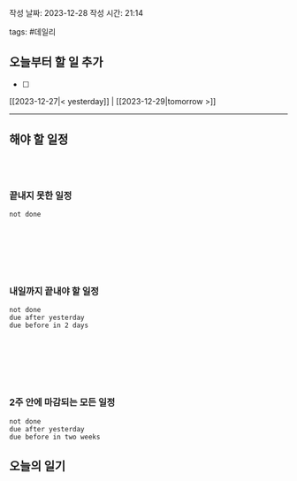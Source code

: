 
작성 날짜: 2023-12-28
작성 시간: 21:14

tags: #데일리

## 오늘부터 할 일 추가
- [ ] 

[[2023-12-27|< yesterday]] | [[2023-12-29|tomorrow >]]  
  
---  
## 해야 할 일정  

<br></br>
### 끝내지 못한 일정

```tasks
not done
```
<br></br>

<br></br>
### 내일까지 끝내야 할 일정
```tasks
not done
due after yesterday
due before in 2 days
```
<br></br>

<br></br>
### 2주 안에 마감되는 모든 일정
```tasks
not done
due after yesterday
due before in two weeks
```



## 오늘의 일기
